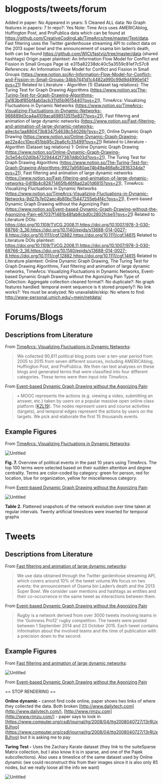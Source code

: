 # blogposts/tweets/forum

Added in paper: No
Appeared in years: 5
Cleaned ALL data: No
Graph features in papers: 7
In repo?: Yes
Note: Time Arcs uses AMERICAblog, Huffington Post, and ProPublica data which can be found at https://github.com/CreativeCodingLab/TimeArcs/tree/master/Text/data.
Fast filtering uses the Twitter gardenhouse streaming API to collect data on the 2013 super bowl and the announcement of osama bin laden’s death, both can be found https://github.com/WICI/fastviz/tree/master/data (shared hashtags)
Origin paper plaintext: An Information Flow Model for Conflict and Fission in Small Groups
Page id: e315a82238dc40c5a3559c81ef7c57c8
References: An Information Flow Model for Conflict and Fission in Small Groups (https://www.notion.so/An-Information-Flow-Model-for-Conflict-and-Fission-in-Small-Groups-34bb7441d1c4482a990c99d9d4990e14?pvs=21)
Related to Literature - Algorithm (1) (Dataset tag relations): The Turing Test for Graph Drawing Algorithms (https://www.notion.so/The-Turing-Test-for-Graph-Drawing-Algorithms-2a183bdf85bf4ab0acb311d5b9615440?pvs=21), TimeArcs: Visualizing Fluctuations in Dynamic Networks (https://www.notion.so/TimeArcs-Visualizing-Fluctuations-in-Dynamic-Networks-968889d3ca4a4109aca698513515e837?pvs=21), Fast filtering and animation of large dynamic
networks (https://www.notion.so/Fast-filtering-and-animation-of-large-dynamic-networks-a9ecbc1aa880473b834754638c54026b?pvs=21), Online Dynamic Graph Drawing (https://www.notion.so/Online-Dynamic-Graph-Drawing-ae22e4cc10ec451bb95c2ba6cfc35499?pvs=21)
Related to Literature - Algorithm (Dataset tag relations) 1: Online Dynamic Graph Drawing (https://www.notion.so/Online-Dynamic-Graph-Drawing-3c5e54c02d0b473294442f7387ddb03d?pvs=21), The Turing Test for Graph Drawing Algorithms (https://www.notion.so/The-Turing-Test-for-Graph-Drawing-Algorithms-9927a9580ae74b49a468a8c2816334da?pvs=21), Fast filtering and animation of large dynamic
networks (https://www.notion.so/Fast-filtering-and-animation-of-large-dynamic-networks-04f8b4c82871465fb46f8ad2a01d6815?pvs=21), TimeArcs: Visualizing Fluctuations in Dynamic Networks (https://www.notion.so/TimeArcs-Visualizing-Fluctuations-in-Dynamic-Networks-9d27b7e02aec4b80bc15447255eb4f4c?pvs=21), Event-based Dynamic Graph Drawing without the Agonizing Pain (https://www.notion.so/Event-based-Dynamic-Graph-Drawing-without-the-Agonizing-Pain-e67037f1481b48fab8cbd0c2802fcbe5?pvs=21)
Related to Literature DOIs: https://doi.org/10.1109/TVCG.2008.11,https://doi.org/10.1007/978-3-030-68766-3_36,https://doi.org/10.1140/epjds/s13688-014-0027-8,https://doi.org/10.1111/cgf.12882,https://doi.org/10.1111/cgf.14615
Related to Literature DOIs plaintext: https://doi.org/10.1109/TVCG.2008.11,https://doi.org/10.1007/978-3-030-68766-3_36,https://doi.org/10.1140/epjds/s13688-014-0027-8,https://doi.org/10.1111/cgf.12882,https://doi.org/10.1111/cgf.14615
Related to Literature plaintext: Online Dynamic Graph Drawing, The Turing Test for Graph Drawing Algorithms, Fast filtering and animation of large dynamic
networks, TimeArcs: Visualizing Fluctuations in Dynamic Networks, Event-based Dynamic Graph Drawing without the Agonizing Pain
Type of Collection: Aggregate collection
cleaned format?: No
duplicate?: No
graph features handled: temporal event sequence
is it stored properly?: No
link works?: Yes
must be analyzed: No
unavailable/skip: No
where to find: http://www-personal.umich.edu/~mejn/netdata/

# Forums/Blogs

## Descriptions from Literature

From [TimeArcs: Visualizing Fluctuations in Dynamic Networks](https://doi.org/10.1111/cgf.12882):

> We collected 90,811 political blog posts over a ten-year period from 2005 to 2015 from seven different sources, including AMERICAblog, Huffington Post, and ProPublica. We then ran text analyses on these blogs and generated terms that were classified into four different categories. These terms were then input into *TimeArcs*.
> 

From [Event-based Dynamic Graph Drawing without the Agonizing Pain](https://onlinelibrary.wiley.com/doi/full/10.1111/cgf.14615):

> • MOOC represents the actions (e.g. viewing a video, submitting an answer, etc.) taken by users on a popular massive open online class platform [[KZL19](https://onlinelibrary.wiley.com/doi/full/10.1111/cgf.14615#cgf14615-bib-0037)]. The nodes represent users and course activities (targets), and temporal edges represent the actions by users on the targets. We pick and elaborate the first 15 thousands events.
> 

## Example Figures

From [TimeArcs: Visualizing Fluctuations in Dynamic Networks](https://doi.org/10.1111/cgf.12882):

![Untitled](blogposts%20tweets%20forum%20e315a82238dc40c5a3559c81ef7c57c8/Untitled.png)

****************Fig. 7.**************** Overview of political events in the past 10 years using TimeArcs. The top 100 terms were selected based on their sudden attention and degree centrality. Terms are color-coded by category: green for person, red for location, blue for organization, yellow for miscellaneous category.

From [Event-based Dynamic Graph Drawing without the Agonizing Pain](https://onlinelibrary.wiley.com/doi/full/10.1111/cgf.14615):

![Untitled](blogposts%20tweets%20forum%20e315a82238dc40c5a3559c81ef7c57c8/Untitled%201.png)

**Table 2.** Flattened snapshots of the network evolution over time taken at regular intervals. Twenty artificial timeslices were inserted for temporal graphs

# Tweets

## Descriptions from Literature

From  [Fast filtering and animation of large dynamic networks](https://epjdatascience.springeropen.com/articles/10.1140/epjds/s13688-014-0027-8):

> We use data obtained through the Twitter gardenhose streaming API, which covers around 10% of the tweet volume.We focus on two events: the announcement of Osama bin Laden’s death and the 2013 Super Bowl. We consider user mentions and hashtags as entities and their co-occurrence in the same tweet as interactions between them.
> 

From [Event-based Dynamic Graph Drawing without the Agonizing Pain](https://onlinelibrary.wiley.com/doi/10.1111/cgf.14615)

> Rugby is a network derived from over 3000 tweets involving teams in the ‘Guinness Pro12’ rugby competition. The tweets were posted between 1 September 2014 and 23 October 2015. Each tweet contains information about the involved teams and the time of publication with a precision down to the second.
> 

## Example Figures

From  [Fast filtering and animation of large dynamic networks](https://epjdatascience.springeropen.com/articles/10.1140/epjds/s13688-014-0027-8):

![Untitled](blogposts%20tweets%20forum%20e315a82238dc40c5a3559c81ef7c57c8/Untitled%202.png)

From [Event-based Dynamic Graph Drawing without the Agonizing Pain](https://onlinelibrary.wiley.com/doi/10.1111/cgf.14615)

== STOP RENDERING ==

****************************************************************************************************************************************************************************************Online dynamic -****************************************************************************************************************************************************************************************  cannot find code online, paper shows two links of where they collected the data. Both broken [http://www.dailytech.com](http://www.dailytech.com/), [http://www.rimzu.com](http://www.rimzu.com/) - paper says to look in [https://www.computer.org/csdl/journal/tg/2008/04/ttg2008040727/13rRUxBJhvo](https://www.computer.org/csdl/journal/tg/2008/04/ttg2008040727/13rRUxBJhvo) but it is asking me to pay

**********************************************************Turing Test -********************************************************** Uses the Zachary Karate dataset (they link to the suiteSparse Matrix collection, but I also know it is in sparse, and one of the Pajek subcollections). Also uses a timeslice of the same dataset used by Online dynamic (we could reconstruct this from their images since it is also only 85 nodes, but we really loose all the info we want)

![Untitled](blogposts%20tweets%20forum%20e315a82238dc40c5a3559c81ef7c57c8/Untitled%203.png)